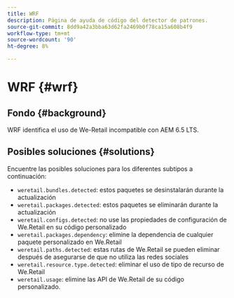 ```yaml
---
title: WRF
description: Página de ayuda de código del detector de patrones.
source-git-commit: 8dd9a42a3bba63d62fa2469b0f78ca15a608b4f9
workflow-type: tm+mt
source-wordcount: '90'
ht-degree: 8%

---
```


# WRF {#wrf}

## Fondo {#background}

WRF identifica el uso de We-Retail incompatible con AEM 6.5 LTS.

<!-- Alexandru: drafting for now ## Possible implications and risks {#implications-and-risks} -->

## Posibles soluciones {#solutions}

Encuentre las posibles soluciones para los diferentes subtipos a continuación:

* `weretail.bundles.detected`: estos paquetes se desinstalarán durante la actualización
* `weretail.packages.detected`: estos paquetes se eliminarán durante la actualización
* `weretail.configs.detected`: no use las propiedades de configuración de We.Retail en su código personalizado
* `weretail.packages.dependency`: elimine la dependencia de cualquier paquete personalizado en We.Retail
* `weretail.paths.detected`: estas rutas de We.Retail se pueden eliminar después de asegurarse de que no utiliza las redes sociales
* `weretail.resource.type.detected`: eliminar el uso de tipo de recurso de We.Retail
* `weretail.usage`: elimine las API de We.Retail de su código personalizado.